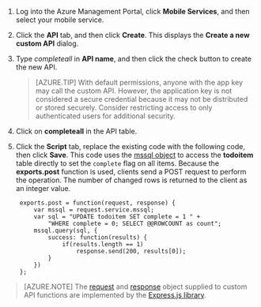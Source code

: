 

1. Log into the Azure Management Portal, click **Mobile Services**, and then select your mobile service.

2. Click the **API** tab, and then click **Create**. This displays the **Create a new custom API** dialog.

3. Type _completeall_ in **API name**, and then click the check button to create the new API.

	> [AZURE.TIP] With default permissions, anyone with the app key may call the custom API. However, the application key is not considered a secure credential because it may not be distributed or stored securely. Consider restricting access to only authenticated users for additional security.

4. Click on **completeall** in the API table.

5. Click the **Script** tab, replace the existing code with the following code, then click **Save**. 	This code uses the [mssql object] to access the **todoitem** table directly to set the `complete` flag on all items. Because the **exports.post** function is used, clients send a POST request to perform the operation. The number of changed rows is returned to the client as an integer value.


		exports.post = function(request, response) {
			var mssql = request.service.mssql;
			var sql = "UPDATE todoitem SET complete = 1 " +
                "WHERE complete = 0; SELECT @@ROWCOUNT as count";
			mssql.query(sql, {
				success: function(results) {
					if(results.length == 1)
						response.send(200, results[0]);
				}
			})
		};


> [AZURE.NOTE] The [request](http://msdn.microsoft.com/zh-cn/library/azure/jj554218.aspx) and [response](http://msdn.microsoft.com/zh-cn/library/azure/dn303373.aspx) object supplied to custom API functions are implemented by the [Express.js library](http://go.microsoft.com/fwlink/p/?LinkId=309046). 

<!-- Anchors. -->

<!-- Images. -->

<!-- URLs. -->
[mssql object]: http://msdn.microsoft.com/zh-cn/library/azure/jj554212.aspx

